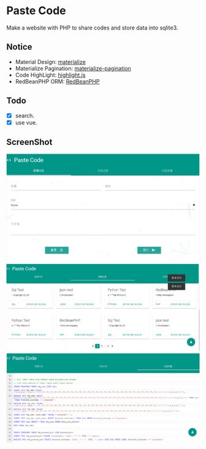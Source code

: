# Paste Code
Make a website with PHP to share codes and store data into sqlite3.

## Notice
* Material Design: [materialize](https://github.com/Dogfalo/materialize)
* Materialize Pagination: [materialize-pagination](https://github.com/mirjamsk/materialize-pagination)
* Code HighLight: [highlight.js](https://github.com/isagalaev/highlight.js)
* RedBeanPHP ORM: [RedBeanPHP](https://github.com/gabordemooij/redbean)

## Todo
- [x] search.
- [x] use vue.

## ScreenShot
![add_content](ScreenShot/add_content.png)
![view_history](ScreenShot/view_history.png)
![view_detail](ScreenShot/view_detail.png)